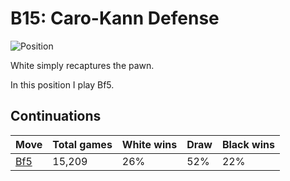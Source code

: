 # B15: Caro-Kann Defense

![Position](https://chessboardimage.com/rnbqkbnr/pp2pppp/2p5/8/3PN3/8/PPP2PPP/R1BQKBNR.png)

White simply recaptures the pawn.

In this position I play Bf5.

## Continuations

Move                                                       | Total games | White wins | Draw | Black wins
-----------------------------------------------------------|-------------|------------|------|-----------
[Bf5](rn1qkbnr-pp2pppp-2p5-5b2-3PN3-8-PPP2PPP-R1BQKBNR.md) | 15,209      | 26%        | 52%  | 22%


